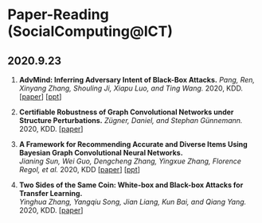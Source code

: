 # Paper-Reading (SocialComputing@ICT)

## 2020.9.23
1. **AdvMind: Inferring Adversary Intent of Black-Box Attacks.**
*Pang, Ren, Xinyang Zhang, Shouling Ji, Xiapu Luo, and Ting Wang.* 2020, KDD. [[paper](https://github.com/CaoQi92/Paper-Reading/raw/master/2020.9.23/AdvMind-%20Inferring%20Adversary%20Intent%20of%20Black-Box%20Attacks.pdf)] [[ppt](https://github.com/CaoQi92/Paper-Reading/raw/master/2020.9.23/20200923_KDD_陶舒畅分享.pptx)]

2. **Certifiable Robustness of Graph Convolutional Networks under Structure Perturbations.**
*Zügner, Daniel, and Stephan Günnemann.* 2020, KDD. [[paper](https://github.com/CaoQi92/Paper-Reading/raw/master/2020.9.23/Certifiable%20Robustness%20of%20Graph%20Convolutional%20Networks%20under%20Structure%20Perturbations.pdf)]

3. **A Framework for Recommending Accurate and Diverse Items Using Bayesian Graph Convolutional Neural Networks.**  
*Jianing Sun, Wei Guo, Dengcheng Zhang, Yingxue Zhang, Florence Regol, et al.* 2020, KDD [[paper](https://github.com/CaoQi92/Paper-Reading/raw/master/2020.9.23/A%20Framework%20for%20Recommending%20Accurate%20and%20Diverse%20Items.pdf)] [[ppt](https://github.com/CaoQi92/Paper-Reading/raw/master/2020.9.23/20200923_KDD_伍云帆分享.pptx)]

4. **Two Sides of the Same Coin: White-box and Black-box Attacks for Transfer Learning.**  
*Yinghua Zhang, Yangqiu Song, Jian Liang, Kun Bai, and Qiang Yang.* 2020, KDD.  [[paper](https://github.com/CaoQi92/Paper-Reading/raw/master/2020.9.23/Two%20Sides%20of%20the%20Same%20Coin%20White-box%20and%20Black-box%20Attacks.pdf)]
